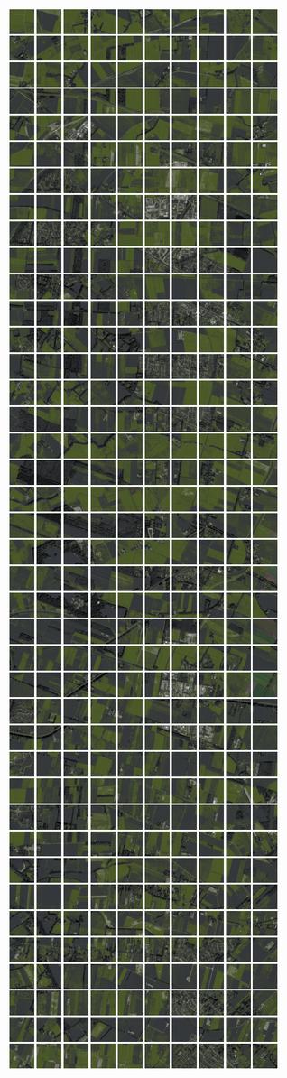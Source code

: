 <html>
<div>
<img src="https://github.com/HakkaTjakka/NL_TILE_MAP/blob/main/18/647/-1053/r.6470.-10530.png" height="44" width="44">
<img src="https://github.com/HakkaTjakka/NL_TILE_MAP/blob/main/18/647/-1053/r.6471.-10530.png" height="44" width="44">
<img src="https://github.com/HakkaTjakka/NL_TILE_MAP/blob/main/18/647/-1053/r.6472.-10530.png" height="44" width="44">
<img src="https://github.com/HakkaTjakka/NL_TILE_MAP/blob/main/18/647/-1053/r.6473.-10530.png" height="44" width="44">
<img src="https://github.com/HakkaTjakka/NL_TILE_MAP/blob/main/18/647/-1053/r.6474.-10530.png" height="44" width="44">
<img src="https://github.com/HakkaTjakka/NL_TILE_MAP/blob/main/18/647/-1053/r.6475.-10530.png" height="44" width="44">
<img src="https://github.com/HakkaTjakka/NL_TILE_MAP/blob/main/18/647/-1053/r.6476.-10530.png" height="44" width="44">
<img src="https://github.com/HakkaTjakka/NL_TILE_MAP/blob/main/18/647/-1053/r.6477.-10530.png" height="44" width="44">
<img src="https://github.com/HakkaTjakka/NL_TILE_MAP/blob/main/18/647/-1053/r.6478.-10530.png" height="44" width="44">
<img src="https://github.com/HakkaTjakka/NL_TILE_MAP/blob/main/18/647/-1053/r.6479.-10530.png" height="44" width="44">
<img src="https://github.com/HakkaTjakka/NL_TILE_MAP/blob/main/18/648/-1053/r.6480.-10530.png" height="44" width="44">
<img src="https://github.com/HakkaTjakka/NL_TILE_MAP/blob/main/18/648/-1053/r.6481.-10530.png" height="44" width="44">
<img src="https://github.com/HakkaTjakka/NL_TILE_MAP/blob/main/18/648/-1053/r.6482.-10530.png" height="44" width="44">
<img src="https://github.com/HakkaTjakka/NL_TILE_MAP/blob/main/18/648/-1053/r.6483.-10530.png" height="44" width="44">
<img src="https://github.com/HakkaTjakka/NL_TILE_MAP/blob/main/18/648/-1053/r.6484.-10530.png" height="44" width="44">
<img src="https://github.com/HakkaTjakka/NL_TILE_MAP/blob/main/18/648/-1053/r.6485.-10530.png" height="44" width="44">
<img src="https://github.com/HakkaTjakka/NL_TILE_MAP/blob/main/18/648/-1053/r.6486.-10530.png" height="44" width="44">
<img src="https://github.com/HakkaTjakka/NL_TILE_MAP/blob/main/18/648/-1053/r.6487.-10530.png" height="44" width="44">
<img src="https://github.com/HakkaTjakka/NL_TILE_MAP/blob/main/18/648/-1053/r.6488.-10530.png" height="44" width="44">
<img src="https://github.com/HakkaTjakka/NL_TILE_MAP/blob/main/18/648/-1053/r.6489.-10530.png" height="44" width="44">
<br>
<img src="https://github.com/HakkaTjakka/NL_TILE_MAP/blob/main/18/647/-1053/r.6470.-10529.png" height="44" width="44">
<img src="https://github.com/HakkaTjakka/NL_TILE_MAP/blob/main/18/647/-1053/r.6471.-10529.png" height="44" width="44">
<img src="https://github.com/HakkaTjakka/NL_TILE_MAP/blob/main/18/647/-1053/r.6472.-10529.png" height="44" width="44">
<img src="https://github.com/HakkaTjakka/NL_TILE_MAP/blob/main/18/647/-1053/r.6473.-10529.png" height="44" width="44">
<img src="https://github.com/HakkaTjakka/NL_TILE_MAP/blob/main/18/647/-1053/r.6474.-10529.png" height="44" width="44">
<img src="https://github.com/HakkaTjakka/NL_TILE_MAP/blob/main/18/647/-1053/r.6475.-10529.png" height="44" width="44">
<img src="https://github.com/HakkaTjakka/NL_TILE_MAP/blob/main/18/647/-1053/r.6476.-10529.png" height="44" width="44">
<img src="https://github.com/HakkaTjakka/NL_TILE_MAP/blob/main/18/647/-1053/r.6477.-10529.png" height="44" width="44">
<img src="https://github.com/HakkaTjakka/NL_TILE_MAP/blob/main/18/647/-1053/r.6478.-10529.png" height="44" width="44">
<img src="https://github.com/HakkaTjakka/NL_TILE_MAP/blob/main/18/647/-1053/r.6479.-10529.png" height="44" width="44">
<img src="https://github.com/HakkaTjakka/NL_TILE_MAP/blob/main/18/648/-1053/r.6480.-10529.png" height="44" width="44">
<img src="https://github.com/HakkaTjakka/NL_TILE_MAP/blob/main/18/648/-1053/r.6481.-10529.png" height="44" width="44">
<img src="https://github.com/HakkaTjakka/NL_TILE_MAP/blob/main/18/648/-1053/r.6482.-10529.png" height="44" width="44">
<img src="https://github.com/HakkaTjakka/NL_TILE_MAP/blob/main/18/648/-1053/r.6483.-10529.png" height="44" width="44">
<img src="https://github.com/HakkaTjakka/NL_TILE_MAP/blob/main/18/648/-1053/r.6484.-10529.png" height="44" width="44">
<img src="https://github.com/HakkaTjakka/NL_TILE_MAP/blob/main/18/648/-1053/r.6485.-10529.png" height="44" width="44">
<img src="https://github.com/HakkaTjakka/NL_TILE_MAP/blob/main/18/648/-1053/r.6486.-10529.png" height="44" width="44">
<img src="https://github.com/HakkaTjakka/NL_TILE_MAP/blob/main/18/648/-1053/r.6487.-10529.png" height="44" width="44">
<img src="https://github.com/HakkaTjakka/NL_TILE_MAP/blob/main/18/648/-1053/r.6488.-10529.png" height="44" width="44">
<img src="https://github.com/HakkaTjakka/NL_TILE_MAP/blob/main/18/648/-1053/r.6489.-10529.png" height="44" width="44">
<br>
<img src="https://github.com/HakkaTjakka/NL_TILE_MAP/blob/main/18/647/-1053/r.6470.-10528.png" height="44" width="44">
<img src="https://github.com/HakkaTjakka/NL_TILE_MAP/blob/main/18/647/-1053/r.6471.-10528.png" height="44" width="44">
<img src="https://github.com/HakkaTjakka/NL_TILE_MAP/blob/main/18/647/-1053/r.6472.-10528.png" height="44" width="44">
<img src="https://github.com/HakkaTjakka/NL_TILE_MAP/blob/main/18/647/-1053/r.6473.-10528.png" height="44" width="44">
<img src="https://github.com/HakkaTjakka/NL_TILE_MAP/blob/main/18/647/-1053/r.6474.-10528.png" height="44" width="44">
<img src="https://github.com/HakkaTjakka/NL_TILE_MAP/blob/main/18/647/-1053/r.6475.-10528.png" height="44" width="44">
<img src="https://github.com/HakkaTjakka/NL_TILE_MAP/blob/main/18/647/-1053/r.6476.-10528.png" height="44" width="44">
<img src="https://github.com/HakkaTjakka/NL_TILE_MAP/blob/main/18/647/-1053/r.6477.-10528.png" height="44" width="44">
<img src="https://github.com/HakkaTjakka/NL_TILE_MAP/blob/main/18/647/-1053/r.6478.-10528.png" height="44" width="44">
<img src="https://github.com/HakkaTjakka/NL_TILE_MAP/blob/main/18/647/-1053/r.6479.-10528.png" height="44" width="44">
<img src="https://github.com/HakkaTjakka/NL_TILE_MAP/blob/main/18/648/-1053/r.6480.-10528.png" height="44" width="44">
<img src="https://github.com/HakkaTjakka/NL_TILE_MAP/blob/main/18/648/-1053/r.6481.-10528.png" height="44" width="44">
<img src="https://github.com/HakkaTjakka/NL_TILE_MAP/blob/main/18/648/-1053/r.6482.-10528.png" height="44" width="44">
<img src="https://github.com/HakkaTjakka/NL_TILE_MAP/blob/main/18/648/-1053/r.6483.-10528.png" height="44" width="44">
<img src="https://github.com/HakkaTjakka/NL_TILE_MAP/blob/main/18/648/-1053/r.6484.-10528.png" height="44" width="44">
<img src="https://github.com/HakkaTjakka/NL_TILE_MAP/blob/main/18/648/-1053/r.6485.-10528.png" height="44" width="44">
<img src="https://github.com/HakkaTjakka/NL_TILE_MAP/blob/main/18/648/-1053/r.6486.-10528.png" height="44" width="44">
<img src="https://github.com/HakkaTjakka/NL_TILE_MAP/blob/main/18/648/-1053/r.6487.-10528.png" height="44" width="44">
<img src="https://github.com/HakkaTjakka/NL_TILE_MAP/blob/main/18/648/-1053/r.6488.-10528.png" height="44" width="44">
<img src="https://github.com/HakkaTjakka/NL_TILE_MAP/blob/main/18/648/-1053/r.6489.-10528.png" height="44" width="44">
<br>
<img src="https://github.com/HakkaTjakka/NL_TILE_MAP/blob/main/18/647/-1053/r.6470.-10527.png" height="44" width="44">
<img src="https://github.com/HakkaTjakka/NL_TILE_MAP/blob/main/18/647/-1053/r.6471.-10527.png" height="44" width="44">
<img src="https://github.com/HakkaTjakka/NL_TILE_MAP/blob/main/18/647/-1053/r.6472.-10527.png" height="44" width="44">
<img src="https://github.com/HakkaTjakka/NL_TILE_MAP/blob/main/18/647/-1053/r.6473.-10527.png" height="44" width="44">
<img src="https://github.com/HakkaTjakka/NL_TILE_MAP/blob/main/18/647/-1053/r.6474.-10527.png" height="44" width="44">
<img src="https://github.com/HakkaTjakka/NL_TILE_MAP/blob/main/18/647/-1053/r.6475.-10527.png" height="44" width="44">
<img src="https://github.com/HakkaTjakka/NL_TILE_MAP/blob/main/18/647/-1053/r.6476.-10527.png" height="44" width="44">
<img src="https://github.com/HakkaTjakka/NL_TILE_MAP/blob/main/18/647/-1053/r.6477.-10527.png" height="44" width="44">
<img src="https://github.com/HakkaTjakka/NL_TILE_MAP/blob/main/18/647/-1053/r.6478.-10527.png" height="44" width="44">
<img src="https://github.com/HakkaTjakka/NL_TILE_MAP/blob/main/18/647/-1053/r.6479.-10527.png" height="44" width="44">
<img src="https://github.com/HakkaTjakka/NL_TILE_MAP/blob/main/18/648/-1053/r.6480.-10527.png" height="44" width="44">
<img src="https://github.com/HakkaTjakka/NL_TILE_MAP/blob/main/18/648/-1053/r.6481.-10527.png" height="44" width="44">
<img src="https://github.com/HakkaTjakka/NL_TILE_MAP/blob/main/18/648/-1053/r.6482.-10527.png" height="44" width="44">
<img src="https://github.com/HakkaTjakka/NL_TILE_MAP/blob/main/18/648/-1053/r.6483.-10527.png" height="44" width="44">
<img src="https://github.com/HakkaTjakka/NL_TILE_MAP/blob/main/18/648/-1053/r.6484.-10527.png" height="44" width="44">
<img src="https://github.com/HakkaTjakka/NL_TILE_MAP/blob/main/18/648/-1053/r.6485.-10527.png" height="44" width="44">
<img src="https://github.com/HakkaTjakka/NL_TILE_MAP/blob/main/18/648/-1053/r.6486.-10527.png" height="44" width="44">
<img src="https://github.com/HakkaTjakka/NL_TILE_MAP/blob/main/18/648/-1053/r.6487.-10527.png" height="44" width="44">
<img src="https://github.com/HakkaTjakka/NL_TILE_MAP/blob/main/18/648/-1053/r.6488.-10527.png" height="44" width="44">
<img src="https://github.com/HakkaTjakka/NL_TILE_MAP/blob/main/18/648/-1053/r.6489.-10527.png" height="44" width="44">
<br>
<img src="https://github.com/HakkaTjakka/NL_TILE_MAP/blob/main/18/647/-1053/r.6470.-10526.png" height="44" width="44">
<img src="https://github.com/HakkaTjakka/NL_TILE_MAP/blob/main/18/647/-1053/r.6471.-10526.png" height="44" width="44">
<img src="https://github.com/HakkaTjakka/NL_TILE_MAP/blob/main/18/647/-1053/r.6472.-10526.png" height="44" width="44">
<img src="https://github.com/HakkaTjakka/NL_TILE_MAP/blob/main/18/647/-1053/r.6473.-10526.png" height="44" width="44">
<img src="https://github.com/HakkaTjakka/NL_TILE_MAP/blob/main/18/647/-1053/r.6474.-10526.png" height="44" width="44">
<img src="https://github.com/HakkaTjakka/NL_TILE_MAP/blob/main/18/647/-1053/r.6475.-10526.png" height="44" width="44">
<img src="https://github.com/HakkaTjakka/NL_TILE_MAP/blob/main/18/647/-1053/r.6476.-10526.png" height="44" width="44">
<img src="https://github.com/HakkaTjakka/NL_TILE_MAP/blob/main/18/647/-1053/r.6477.-10526.png" height="44" width="44">
<img src="https://github.com/HakkaTjakka/NL_TILE_MAP/blob/main/18/647/-1053/r.6478.-10526.png" height="44" width="44">
<img src="https://github.com/HakkaTjakka/NL_TILE_MAP/blob/main/18/647/-1053/r.6479.-10526.png" height="44" width="44">
<img src="https://github.com/HakkaTjakka/NL_TILE_MAP/blob/main/18/648/-1053/r.6480.-10526.png" height="44" width="44">
<img src="https://github.com/HakkaTjakka/NL_TILE_MAP/blob/main/18/648/-1053/r.6481.-10526.png" height="44" width="44">
<img src="https://github.com/HakkaTjakka/NL_TILE_MAP/blob/main/18/648/-1053/r.6482.-10526.png" height="44" width="44">
<img src="https://github.com/HakkaTjakka/NL_TILE_MAP/blob/main/18/648/-1053/r.6483.-10526.png" height="44" width="44">
<img src="https://github.com/HakkaTjakka/NL_TILE_MAP/blob/main/18/648/-1053/r.6484.-10526.png" height="44" width="44">
<img src="https://github.com/HakkaTjakka/NL_TILE_MAP/blob/main/18/648/-1053/r.6485.-10526.png" height="44" width="44">
<img src="https://github.com/HakkaTjakka/NL_TILE_MAP/blob/main/18/648/-1053/r.6486.-10526.png" height="44" width="44">
<img src="https://github.com/HakkaTjakka/NL_TILE_MAP/blob/main/18/648/-1053/r.6487.-10526.png" height="44" width="44">
<img src="https://github.com/HakkaTjakka/NL_TILE_MAP/blob/main/18/648/-1053/r.6488.-10526.png" height="44" width="44">
<img src="https://github.com/HakkaTjakka/NL_TILE_MAP/blob/main/18/648/-1053/r.6489.-10526.png" height="44" width="44">
<br>
<img src="https://github.com/HakkaTjakka/NL_TILE_MAP/blob/main/18/647/-1053/r.6470.-10525.png" height="44" width="44">
<img src="https://github.com/HakkaTjakka/NL_TILE_MAP/blob/main/18/647/-1053/r.6471.-10525.png" height="44" width="44">
<img src="https://github.com/HakkaTjakka/NL_TILE_MAP/blob/main/18/647/-1053/r.6472.-10525.png" height="44" width="44">
<img src="https://github.com/HakkaTjakka/NL_TILE_MAP/blob/main/18/647/-1053/r.6473.-10525.png" height="44" width="44">
<img src="https://github.com/HakkaTjakka/NL_TILE_MAP/blob/main/18/647/-1053/r.6474.-10525.png" height="44" width="44">
<img src="https://github.com/HakkaTjakka/NL_TILE_MAP/blob/main/18/647/-1053/r.6475.-10525.png" height="44" width="44">
<img src="https://github.com/HakkaTjakka/NL_TILE_MAP/blob/main/18/647/-1053/r.6476.-10525.png" height="44" width="44">
<img src="https://github.com/HakkaTjakka/NL_TILE_MAP/blob/main/18/647/-1053/r.6477.-10525.png" height="44" width="44">
<img src="https://github.com/HakkaTjakka/NL_TILE_MAP/blob/main/18/647/-1053/r.6478.-10525.png" height="44" width="44">
<img src="https://github.com/HakkaTjakka/NL_TILE_MAP/blob/main/18/647/-1053/r.6479.-10525.png" height="44" width="44">
<img src="https://github.com/HakkaTjakka/NL_TILE_MAP/blob/main/18/648/-1053/r.6480.-10525.png" height="44" width="44">
<img src="https://github.com/HakkaTjakka/NL_TILE_MAP/blob/main/18/648/-1053/r.6481.-10525.png" height="44" width="44">
<img src="https://github.com/HakkaTjakka/NL_TILE_MAP/blob/main/18/648/-1053/r.6482.-10525.png" height="44" width="44">
<img src="https://github.com/HakkaTjakka/NL_TILE_MAP/blob/main/18/648/-1053/r.6483.-10525.png" height="44" width="44">
<img src="https://github.com/HakkaTjakka/NL_TILE_MAP/blob/main/18/648/-1053/r.6484.-10525.png" height="44" width="44">
<img src="https://github.com/HakkaTjakka/NL_TILE_MAP/blob/main/18/648/-1053/r.6485.-10525.png" height="44" width="44">
<img src="https://github.com/HakkaTjakka/NL_TILE_MAP/blob/main/18/648/-1053/r.6486.-10525.png" height="44" width="44">
<img src="https://github.com/HakkaTjakka/NL_TILE_MAP/blob/main/18/648/-1053/r.6487.-10525.png" height="44" width="44">
<img src="https://github.com/HakkaTjakka/NL_TILE_MAP/blob/main/18/648/-1053/r.6488.-10525.png" height="44" width="44">
<img src="https://github.com/HakkaTjakka/NL_TILE_MAP/blob/main/18/648/-1053/r.6489.-10525.png" height="44" width="44">
<br>
<img src="https://github.com/HakkaTjakka/NL_TILE_MAP/blob/main/18/647/-1053/r.6470.-10524.png" height="44" width="44">
<img src="https://github.com/HakkaTjakka/NL_TILE_MAP/blob/main/18/647/-1053/r.6471.-10524.png" height="44" width="44">
<img src="https://github.com/HakkaTjakka/NL_TILE_MAP/blob/main/18/647/-1053/r.6472.-10524.png" height="44" width="44">
<img src="https://github.com/HakkaTjakka/NL_TILE_MAP/blob/main/18/647/-1053/r.6473.-10524.png" height="44" width="44">
<img src="https://github.com/HakkaTjakka/NL_TILE_MAP/blob/main/18/647/-1053/r.6474.-10524.png" height="44" width="44">
<img src="https://github.com/HakkaTjakka/NL_TILE_MAP/blob/main/18/647/-1053/r.6475.-10524.png" height="44" width="44">
<img src="https://github.com/HakkaTjakka/NL_TILE_MAP/blob/main/18/647/-1053/r.6476.-10524.png" height="44" width="44">
<img src="https://github.com/HakkaTjakka/NL_TILE_MAP/blob/main/18/647/-1053/r.6477.-10524.png" height="44" width="44">
<img src="https://github.com/HakkaTjakka/NL_TILE_MAP/blob/main/18/647/-1053/r.6478.-10524.png" height="44" width="44">
<img src="https://github.com/HakkaTjakka/NL_TILE_MAP/blob/main/18/647/-1053/r.6479.-10524.png" height="44" width="44">
<img src="https://github.com/HakkaTjakka/NL_TILE_MAP/blob/main/18/648/-1053/r.6480.-10524.png" height="44" width="44">
<img src="https://github.com/HakkaTjakka/NL_TILE_MAP/blob/main/18/648/-1053/r.6481.-10524.png" height="44" width="44">
<img src="https://github.com/HakkaTjakka/NL_TILE_MAP/blob/main/18/648/-1053/r.6482.-10524.png" height="44" width="44">
<img src="https://github.com/HakkaTjakka/NL_TILE_MAP/blob/main/18/648/-1053/r.6483.-10524.png" height="44" width="44">
<img src="https://github.com/HakkaTjakka/NL_TILE_MAP/blob/main/18/648/-1053/r.6484.-10524.png" height="44" width="44">
<img src="https://github.com/HakkaTjakka/NL_TILE_MAP/blob/main/18/648/-1053/r.6485.-10524.png" height="44" width="44">
<img src="https://github.com/HakkaTjakka/NL_TILE_MAP/blob/main/18/648/-1053/r.6486.-10524.png" height="44" width="44">
<img src="https://github.com/HakkaTjakka/NL_TILE_MAP/blob/main/18/648/-1053/r.6487.-10524.png" height="44" width="44">
<img src="https://github.com/HakkaTjakka/NL_TILE_MAP/blob/main/18/648/-1053/r.6488.-10524.png" height="44" width="44">
<img src="https://github.com/HakkaTjakka/NL_TILE_MAP/blob/main/18/648/-1053/r.6489.-10524.png" height="44" width="44">
<br>
<img src="https://github.com/HakkaTjakka/NL_TILE_MAP/blob/main/18/647/-1053/r.6470.-10523.png" height="44" width="44">
<img src="https://github.com/HakkaTjakka/NL_TILE_MAP/blob/main/18/647/-1053/r.6471.-10523.png" height="44" width="44">
<img src="https://github.com/HakkaTjakka/NL_TILE_MAP/blob/main/18/647/-1053/r.6472.-10523.png" height="44" width="44">
<img src="https://github.com/HakkaTjakka/NL_TILE_MAP/blob/main/18/647/-1053/r.6473.-10523.png" height="44" width="44">
<img src="https://github.com/HakkaTjakka/NL_TILE_MAP/blob/main/18/647/-1053/r.6474.-10523.png" height="44" width="44">
<img src="https://github.com/HakkaTjakka/NL_TILE_MAP/blob/main/18/647/-1053/r.6475.-10523.png" height="44" width="44">
<img src="https://github.com/HakkaTjakka/NL_TILE_MAP/blob/main/18/647/-1053/r.6476.-10523.png" height="44" width="44">
<img src="https://github.com/HakkaTjakka/NL_TILE_MAP/blob/main/18/647/-1053/r.6477.-10523.png" height="44" width="44">
<img src="https://github.com/HakkaTjakka/NL_TILE_MAP/blob/main/18/647/-1053/r.6478.-10523.png" height="44" width="44">
<img src="https://github.com/HakkaTjakka/NL_TILE_MAP/blob/main/18/647/-1053/r.6479.-10523.png" height="44" width="44">
<img src="https://github.com/HakkaTjakka/NL_TILE_MAP/blob/main/18/648/-1053/r.6480.-10523.png" height="44" width="44">
<img src="https://github.com/HakkaTjakka/NL_TILE_MAP/blob/main/18/648/-1053/r.6481.-10523.png" height="44" width="44">
<img src="https://github.com/HakkaTjakka/NL_TILE_MAP/blob/main/18/648/-1053/r.6482.-10523.png" height="44" width="44">
<img src="https://github.com/HakkaTjakka/NL_TILE_MAP/blob/main/18/648/-1053/r.6483.-10523.png" height="44" width="44">
<img src="https://github.com/HakkaTjakka/NL_TILE_MAP/blob/main/18/648/-1053/r.6484.-10523.png" height="44" width="44">
<img src="https://github.com/HakkaTjakka/NL_TILE_MAP/blob/main/18/648/-1053/r.6485.-10523.png" height="44" width="44">
<img src="https://github.com/HakkaTjakka/NL_TILE_MAP/blob/main/18/648/-1053/r.6486.-10523.png" height="44" width="44">
<img src="https://github.com/HakkaTjakka/NL_TILE_MAP/blob/main/18/648/-1053/r.6487.-10523.png" height="44" width="44">
<img src="https://github.com/HakkaTjakka/NL_TILE_MAP/blob/main/18/648/-1053/r.6488.-10523.png" height="44" width="44">
<img src="https://github.com/HakkaTjakka/NL_TILE_MAP/blob/main/18/648/-1053/r.6489.-10523.png" height="44" width="44">
<br>
<img src="https://github.com/HakkaTjakka/NL_TILE_MAP/blob/main/18/647/-1053/r.6470.-10522.png" height="44" width="44">
<img src="https://github.com/HakkaTjakka/NL_TILE_MAP/blob/main/18/647/-1053/r.6471.-10522.png" height="44" width="44">
<img src="https://github.com/HakkaTjakka/NL_TILE_MAP/blob/main/18/647/-1053/r.6472.-10522.png" height="44" width="44">
<img src="https://github.com/HakkaTjakka/NL_TILE_MAP/blob/main/18/647/-1053/r.6473.-10522.png" height="44" width="44">
<img src="https://github.com/HakkaTjakka/NL_TILE_MAP/blob/main/18/647/-1053/r.6474.-10522.png" height="44" width="44">
<img src="https://github.com/HakkaTjakka/NL_TILE_MAP/blob/main/18/647/-1053/r.6475.-10522.png" height="44" width="44">
<img src="https://github.com/HakkaTjakka/NL_TILE_MAP/blob/main/18/647/-1053/r.6476.-10522.png" height="44" width="44">
<img src="https://github.com/HakkaTjakka/NL_TILE_MAP/blob/main/18/647/-1053/r.6477.-10522.png" height="44" width="44">
<img src="https://github.com/HakkaTjakka/NL_TILE_MAP/blob/main/18/647/-1053/r.6478.-10522.png" height="44" width="44">
<img src="https://github.com/HakkaTjakka/NL_TILE_MAP/blob/main/18/647/-1053/r.6479.-10522.png" height="44" width="44">
<img src="https://github.com/HakkaTjakka/NL_TILE_MAP/blob/main/18/648/-1053/r.6480.-10522.png" height="44" width="44">
<img src="https://github.com/HakkaTjakka/NL_TILE_MAP/blob/main/18/648/-1053/r.6481.-10522.png" height="44" width="44">
<img src="https://github.com/HakkaTjakka/NL_TILE_MAP/blob/main/18/648/-1053/r.6482.-10522.png" height="44" width="44">
<img src="https://github.com/HakkaTjakka/NL_TILE_MAP/blob/main/18/648/-1053/r.6483.-10522.png" height="44" width="44">
<img src="https://github.com/HakkaTjakka/NL_TILE_MAP/blob/main/18/648/-1053/r.6484.-10522.png" height="44" width="44">
<img src="https://github.com/HakkaTjakka/NL_TILE_MAP/blob/main/18/648/-1053/r.6485.-10522.png" height="44" width="44">
<img src="https://github.com/HakkaTjakka/NL_TILE_MAP/blob/main/18/648/-1053/r.6486.-10522.png" height="44" width="44">
<img src="https://github.com/HakkaTjakka/NL_TILE_MAP/blob/main/18/648/-1053/r.6487.-10522.png" height="44" width="44">
<img src="https://github.com/HakkaTjakka/NL_TILE_MAP/blob/main/18/648/-1053/r.6488.-10522.png" height="44" width="44">
<img src="https://github.com/HakkaTjakka/NL_TILE_MAP/blob/main/18/648/-1053/r.6489.-10522.png" height="44" width="44">
<br>
<img src="https://github.com/HakkaTjakka/NL_TILE_MAP/blob/main/18/647/-1053/r.6470.-10521.png" height="44" width="44">
<img src="https://github.com/HakkaTjakka/NL_TILE_MAP/blob/main/18/647/-1053/r.6471.-10521.png" height="44" width="44">
<img src="https://github.com/HakkaTjakka/NL_TILE_MAP/blob/main/18/647/-1053/r.6472.-10521.png" height="44" width="44">
<img src="https://github.com/HakkaTjakka/NL_TILE_MAP/blob/main/18/647/-1053/r.6473.-10521.png" height="44" width="44">
<img src="https://github.com/HakkaTjakka/NL_TILE_MAP/blob/main/18/647/-1053/r.6474.-10521.png" height="44" width="44">
<img src="https://github.com/HakkaTjakka/NL_TILE_MAP/blob/main/18/647/-1053/r.6475.-10521.png" height="44" width="44">
<img src="https://github.com/HakkaTjakka/NL_TILE_MAP/blob/main/18/647/-1053/r.6476.-10521.png" height="44" width="44">
<img src="https://github.com/HakkaTjakka/NL_TILE_MAP/blob/main/18/647/-1053/r.6477.-10521.png" height="44" width="44">
<img src="https://github.com/HakkaTjakka/NL_TILE_MAP/blob/main/18/647/-1053/r.6478.-10521.png" height="44" width="44">
<img src="https://github.com/HakkaTjakka/NL_TILE_MAP/blob/main/18/647/-1053/r.6479.-10521.png" height="44" width="44">
<img src="https://github.com/HakkaTjakka/NL_TILE_MAP/blob/main/18/648/-1053/r.6480.-10521.png" height="44" width="44">
<img src="https://github.com/HakkaTjakka/NL_TILE_MAP/blob/main/18/648/-1053/r.6481.-10521.png" height="44" width="44">
<img src="https://github.com/HakkaTjakka/NL_TILE_MAP/blob/main/18/648/-1053/r.6482.-10521.png" height="44" width="44">
<img src="https://github.com/HakkaTjakka/NL_TILE_MAP/blob/main/18/648/-1053/r.6483.-10521.png" height="44" width="44">
<img src="https://github.com/HakkaTjakka/NL_TILE_MAP/blob/main/18/648/-1053/r.6484.-10521.png" height="44" width="44">
<img src="https://github.com/HakkaTjakka/NL_TILE_MAP/blob/main/18/648/-1053/r.6485.-10521.png" height="44" width="44">
<img src="https://github.com/HakkaTjakka/NL_TILE_MAP/blob/main/18/648/-1053/r.6486.-10521.png" height="44" width="44">
<img src="https://github.com/HakkaTjakka/NL_TILE_MAP/blob/main/18/648/-1053/r.6487.-10521.png" height="44" width="44">
<img src="https://github.com/HakkaTjakka/NL_TILE_MAP/blob/main/18/648/-1053/r.6488.-10521.png" height="44" width="44">
<img src="https://github.com/HakkaTjakka/NL_TILE_MAP/blob/main/18/648/-1053/r.6489.-10521.png" height="44" width="44">
<br>
<img src="https://github.com/HakkaTjakka/NL_TILE_MAP/blob/main/18/647/-1052/r.6470.-10520.png" height="44" width="44">
<img src="https://github.com/HakkaTjakka/NL_TILE_MAP/blob/main/18/647/-1052/r.6471.-10520.png" height="44" width="44">
<img src="https://github.com/HakkaTjakka/NL_TILE_MAP/blob/main/18/647/-1052/r.6472.-10520.png" height="44" width="44">
<img src="https://github.com/HakkaTjakka/NL_TILE_MAP/blob/main/18/647/-1052/r.6473.-10520.png" height="44" width="44">
<img src="https://github.com/HakkaTjakka/NL_TILE_MAP/blob/main/18/647/-1052/r.6474.-10520.png" height="44" width="44">
<img src="https://github.com/HakkaTjakka/NL_TILE_MAP/blob/main/18/647/-1052/r.6475.-10520.png" height="44" width="44">
<img src="https://github.com/HakkaTjakka/NL_TILE_MAP/blob/main/18/647/-1052/r.6476.-10520.png" height="44" width="44">
<img src="https://github.com/HakkaTjakka/NL_TILE_MAP/blob/main/18/647/-1052/r.6477.-10520.png" height="44" width="44">
<img src="https://github.com/HakkaTjakka/NL_TILE_MAP/blob/main/18/647/-1052/r.6478.-10520.png" height="44" width="44">
<img src="https://github.com/HakkaTjakka/NL_TILE_MAP/blob/main/18/647/-1052/r.6479.-10520.png" height="44" width="44">
<img src="https://github.com/HakkaTjakka/NL_TILE_MAP/blob/main/18/648/-1052/r.6480.-10520.png" height="44" width="44">
<img src="https://github.com/HakkaTjakka/NL_TILE_MAP/blob/main/18/648/-1052/r.6481.-10520.png" height="44" width="44">
<img src="https://github.com/HakkaTjakka/NL_TILE_MAP/blob/main/18/648/-1052/r.6482.-10520.png" height="44" width="44">
<img src="https://github.com/HakkaTjakka/NL_TILE_MAP/blob/main/18/648/-1052/r.6483.-10520.png" height="44" width="44">
<img src="https://github.com/HakkaTjakka/NL_TILE_MAP/blob/main/18/648/-1052/r.6484.-10520.png" height="44" width="44">
<img src="https://github.com/HakkaTjakka/NL_TILE_MAP/blob/main/18/648/-1052/r.6485.-10520.png" height="44" width="44">
<img src="https://github.com/HakkaTjakka/NL_TILE_MAP/blob/main/18/648/-1052/r.6486.-10520.png" height="44" width="44">
<img src="https://github.com/HakkaTjakka/NL_TILE_MAP/blob/main/18/648/-1052/r.6487.-10520.png" height="44" width="44">
<img src="https://github.com/HakkaTjakka/NL_TILE_MAP/blob/main/18/648/-1052/r.6488.-10520.png" height="44" width="44">
<img src="https://github.com/HakkaTjakka/NL_TILE_MAP/blob/main/18/648/-1052/r.6489.-10520.png" height="44" width="44">
<br>
<img src="https://github.com/HakkaTjakka/NL_TILE_MAP/blob/main/18/647/-1052/r.6470.-10519.png" height="44" width="44">
<img src="https://github.com/HakkaTjakka/NL_TILE_MAP/blob/main/18/647/-1052/r.6471.-10519.png" height="44" width="44">
<img src="https://github.com/HakkaTjakka/NL_TILE_MAP/blob/main/18/647/-1052/r.6472.-10519.png" height="44" width="44">
<img src="https://github.com/HakkaTjakka/NL_TILE_MAP/blob/main/18/647/-1052/r.6473.-10519.png" height="44" width="44">
<img src="https://github.com/HakkaTjakka/NL_TILE_MAP/blob/main/18/647/-1052/r.6474.-10519.png" height="44" width="44">
<img src="https://github.com/HakkaTjakka/NL_TILE_MAP/blob/main/18/647/-1052/r.6475.-10519.png" height="44" width="44">
<img src="https://github.com/HakkaTjakka/NL_TILE_MAP/blob/main/18/647/-1052/r.6476.-10519.png" height="44" width="44">
<img src="https://github.com/HakkaTjakka/NL_TILE_MAP/blob/main/18/647/-1052/r.6477.-10519.png" height="44" width="44">
<img src="https://github.com/HakkaTjakka/NL_TILE_MAP/blob/main/18/647/-1052/r.6478.-10519.png" height="44" width="44">
<img src="https://github.com/HakkaTjakka/NL_TILE_MAP/blob/main/18/647/-1052/r.6479.-10519.png" height="44" width="44">
<img src="https://github.com/HakkaTjakka/NL_TILE_MAP/blob/main/18/648/-1052/r.6480.-10519.png" height="44" width="44">
<img src="https://github.com/HakkaTjakka/NL_TILE_MAP/blob/main/18/648/-1052/r.6481.-10519.png" height="44" width="44">
<img src="https://github.com/HakkaTjakka/NL_TILE_MAP/blob/main/18/648/-1052/r.6482.-10519.png" height="44" width="44">
<img src="https://github.com/HakkaTjakka/NL_TILE_MAP/blob/main/18/648/-1052/r.6483.-10519.png" height="44" width="44">
<img src="https://github.com/HakkaTjakka/NL_TILE_MAP/blob/main/18/648/-1052/r.6484.-10519.png" height="44" width="44">
<img src="https://github.com/HakkaTjakka/NL_TILE_MAP/blob/main/18/648/-1052/r.6485.-10519.png" height="44" width="44">
<img src="https://github.com/HakkaTjakka/NL_TILE_MAP/blob/main/18/648/-1052/r.6486.-10519.png" height="44" width="44">
<img src="https://github.com/HakkaTjakka/NL_TILE_MAP/blob/main/18/648/-1052/r.6487.-10519.png" height="44" width="44">
<img src="https://github.com/HakkaTjakka/NL_TILE_MAP/blob/main/18/648/-1052/r.6488.-10519.png" height="44" width="44">
<img src="https://github.com/HakkaTjakka/NL_TILE_MAP/blob/main/18/648/-1052/r.6489.-10519.png" height="44" width="44">
<br>
<img src="https://github.com/HakkaTjakka/NL_TILE_MAP/blob/main/18/647/-1052/r.6470.-10518.png" height="44" width="44">
<img src="https://github.com/HakkaTjakka/NL_TILE_MAP/blob/main/18/647/-1052/r.6471.-10518.png" height="44" width="44">
<img src="https://github.com/HakkaTjakka/NL_TILE_MAP/blob/main/18/647/-1052/r.6472.-10518.png" height="44" width="44">
<img src="https://github.com/HakkaTjakka/NL_TILE_MAP/blob/main/18/647/-1052/r.6473.-10518.png" height="44" width="44">
<img src="https://github.com/HakkaTjakka/NL_TILE_MAP/blob/main/18/647/-1052/r.6474.-10518.png" height="44" width="44">
<img src="https://github.com/HakkaTjakka/NL_TILE_MAP/blob/main/18/647/-1052/r.6475.-10518.png" height="44" width="44">
<img src="https://github.com/HakkaTjakka/NL_TILE_MAP/blob/main/18/647/-1052/r.6476.-10518.png" height="44" width="44">
<img src="https://github.com/HakkaTjakka/NL_TILE_MAP/blob/main/18/647/-1052/r.6477.-10518.png" height="44" width="44">
<img src="https://github.com/HakkaTjakka/NL_TILE_MAP/blob/main/18/647/-1052/r.6478.-10518.png" height="44" width="44">
<img src="https://github.com/HakkaTjakka/NL_TILE_MAP/blob/main/18/647/-1052/r.6479.-10518.png" height="44" width="44">
<img src="https://github.com/HakkaTjakka/NL_TILE_MAP/blob/main/18/648/-1052/r.6480.-10518.png" height="44" width="44">
<img src="https://github.com/HakkaTjakka/NL_TILE_MAP/blob/main/18/648/-1052/r.6481.-10518.png" height="44" width="44">
<img src="https://github.com/HakkaTjakka/NL_TILE_MAP/blob/main/18/648/-1052/r.6482.-10518.png" height="44" width="44">
<img src="https://github.com/HakkaTjakka/NL_TILE_MAP/blob/main/18/648/-1052/r.6483.-10518.png" height="44" width="44">
<img src="https://github.com/HakkaTjakka/NL_TILE_MAP/blob/main/18/648/-1052/r.6484.-10518.png" height="44" width="44">
<img src="https://github.com/HakkaTjakka/NL_TILE_MAP/blob/main/18/648/-1052/r.6485.-10518.png" height="44" width="44">
<img src="https://github.com/HakkaTjakka/NL_TILE_MAP/blob/main/18/648/-1052/r.6486.-10518.png" height="44" width="44">
<img src="https://github.com/HakkaTjakka/NL_TILE_MAP/blob/main/18/648/-1052/r.6487.-10518.png" height="44" width="44">
<img src="https://github.com/HakkaTjakka/NL_TILE_MAP/blob/main/18/648/-1052/r.6488.-10518.png" height="44" width="44">
<img src="https://github.com/HakkaTjakka/NL_TILE_MAP/blob/main/18/648/-1052/r.6489.-10518.png" height="44" width="44">
<br>
<img src="https://github.com/HakkaTjakka/NL_TILE_MAP/blob/main/18/647/-1052/r.6470.-10517.png" height="44" width="44">
<img src="https://github.com/HakkaTjakka/NL_TILE_MAP/blob/main/18/647/-1052/r.6471.-10517.png" height="44" width="44">
<img src="https://github.com/HakkaTjakka/NL_TILE_MAP/blob/main/18/647/-1052/r.6472.-10517.png" height="44" width="44">
<img src="https://github.com/HakkaTjakka/NL_TILE_MAP/blob/main/18/647/-1052/r.6473.-10517.png" height="44" width="44">
<img src="https://github.com/HakkaTjakka/NL_TILE_MAP/blob/main/18/647/-1052/r.6474.-10517.png" height="44" width="44">
<img src="https://github.com/HakkaTjakka/NL_TILE_MAP/blob/main/18/647/-1052/r.6475.-10517.png" height="44" width="44">
<img src="https://github.com/HakkaTjakka/NL_TILE_MAP/blob/main/18/647/-1052/r.6476.-10517.png" height="44" width="44">
<img src="https://github.com/HakkaTjakka/NL_TILE_MAP/blob/main/18/647/-1052/r.6477.-10517.png" height="44" width="44">
<img src="https://github.com/HakkaTjakka/NL_TILE_MAP/blob/main/18/647/-1052/r.6478.-10517.png" height="44" width="44">
<img src="https://github.com/HakkaTjakka/NL_TILE_MAP/blob/main/18/647/-1052/r.6479.-10517.png" height="44" width="44">
<img src="https://github.com/HakkaTjakka/NL_TILE_MAP/blob/main/18/648/-1052/r.6480.-10517.png" height="44" width="44">
<img src="https://github.com/HakkaTjakka/NL_TILE_MAP/blob/main/18/648/-1052/r.6481.-10517.png" height="44" width="44">
<img src="https://github.com/HakkaTjakka/NL_TILE_MAP/blob/main/18/648/-1052/r.6482.-10517.png" height="44" width="44">
<img src="https://github.com/HakkaTjakka/NL_TILE_MAP/blob/main/18/648/-1052/r.6483.-10517.png" height="44" width="44">
<img src="https://github.com/HakkaTjakka/NL_TILE_MAP/blob/main/18/648/-1052/r.6484.-10517.png" height="44" width="44">
<img src="https://github.com/HakkaTjakka/NL_TILE_MAP/blob/main/18/648/-1052/r.6485.-10517.png" height="44" width="44">
<img src="https://github.com/HakkaTjakka/NL_TILE_MAP/blob/main/18/648/-1052/r.6486.-10517.png" height="44" width="44">
<img src="https://github.com/HakkaTjakka/NL_TILE_MAP/blob/main/18/648/-1052/r.6487.-10517.png" height="44" width="44">
<img src="https://github.com/HakkaTjakka/NL_TILE_MAP/blob/main/18/648/-1052/r.6488.-10517.png" height="44" width="44">
<img src="https://github.com/HakkaTjakka/NL_TILE_MAP/blob/main/18/648/-1052/r.6489.-10517.png" height="44" width="44">
<br>
<img src="https://github.com/HakkaTjakka/NL_TILE_MAP/blob/main/18/647/-1052/r.6470.-10516.png" height="44" width="44">
<img src="https://github.com/HakkaTjakka/NL_TILE_MAP/blob/main/18/647/-1052/r.6471.-10516.png" height="44" width="44">
<img src="https://github.com/HakkaTjakka/NL_TILE_MAP/blob/main/18/647/-1052/r.6472.-10516.png" height="44" width="44">
<img src="https://github.com/HakkaTjakka/NL_TILE_MAP/blob/main/18/647/-1052/r.6473.-10516.png" height="44" width="44">
<img src="https://github.com/HakkaTjakka/NL_TILE_MAP/blob/main/18/647/-1052/r.6474.-10516.png" height="44" width="44">
<img src="https://github.com/HakkaTjakka/NL_TILE_MAP/blob/main/18/647/-1052/r.6475.-10516.png" height="44" width="44">
<img src="https://github.com/HakkaTjakka/NL_TILE_MAP/blob/main/18/647/-1052/r.6476.-10516.png" height="44" width="44">
<img src="https://github.com/HakkaTjakka/NL_TILE_MAP/blob/main/18/647/-1052/r.6477.-10516.png" height="44" width="44">
<img src="https://github.com/HakkaTjakka/NL_TILE_MAP/blob/main/18/647/-1052/r.6478.-10516.png" height="44" width="44">
<img src="https://github.com/HakkaTjakka/NL_TILE_MAP/blob/main/18/647/-1052/r.6479.-10516.png" height="44" width="44">
<img src="https://github.com/HakkaTjakka/NL_TILE_MAP/blob/main/18/648/-1052/r.6480.-10516.png" height="44" width="44">
<img src="https://github.com/HakkaTjakka/NL_TILE_MAP/blob/main/18/648/-1052/r.6481.-10516.png" height="44" width="44">
<img src="https://github.com/HakkaTjakka/NL_TILE_MAP/blob/main/18/648/-1052/r.6482.-10516.png" height="44" width="44">
<img src="https://github.com/HakkaTjakka/NL_TILE_MAP/blob/main/18/648/-1052/r.6483.-10516.png" height="44" width="44">
<img src="https://github.com/HakkaTjakka/NL_TILE_MAP/blob/main/18/648/-1052/r.6484.-10516.png" height="44" width="44">
<img src="https://github.com/HakkaTjakka/NL_TILE_MAP/blob/main/18/648/-1052/r.6485.-10516.png" height="44" width="44">
<img src="https://github.com/HakkaTjakka/NL_TILE_MAP/blob/main/18/648/-1052/r.6486.-10516.png" height="44" width="44">
<img src="https://github.com/HakkaTjakka/NL_TILE_MAP/blob/main/18/648/-1052/r.6487.-10516.png" height="44" width="44">
<img src="https://github.com/HakkaTjakka/NL_TILE_MAP/blob/main/18/648/-1052/r.6488.-10516.png" height="44" width="44">
<img src="https://github.com/HakkaTjakka/NL_TILE_MAP/blob/main/18/648/-1052/r.6489.-10516.png" height="44" width="44">
<br>
<img src="https://github.com/HakkaTjakka/NL_TILE_MAP/blob/main/18/647/-1052/r.6470.-10515.png" height="44" width="44">
<img src="https://github.com/HakkaTjakka/NL_TILE_MAP/blob/main/18/647/-1052/r.6471.-10515.png" height="44" width="44">
<img src="https://github.com/HakkaTjakka/NL_TILE_MAP/blob/main/18/647/-1052/r.6472.-10515.png" height="44" width="44">
<img src="https://github.com/HakkaTjakka/NL_TILE_MAP/blob/main/18/647/-1052/r.6473.-10515.png" height="44" width="44">
<img src="https://github.com/HakkaTjakka/NL_TILE_MAP/blob/main/18/647/-1052/r.6474.-10515.png" height="44" width="44">
<img src="https://github.com/HakkaTjakka/NL_TILE_MAP/blob/main/18/647/-1052/r.6475.-10515.png" height="44" width="44">
<img src="https://github.com/HakkaTjakka/NL_TILE_MAP/blob/main/18/647/-1052/r.6476.-10515.png" height="44" width="44">
<img src="https://github.com/HakkaTjakka/NL_TILE_MAP/blob/main/18/647/-1052/r.6477.-10515.png" height="44" width="44">
<img src="https://github.com/HakkaTjakka/NL_TILE_MAP/blob/main/18/647/-1052/r.6478.-10515.png" height="44" width="44">
<img src="https://github.com/HakkaTjakka/NL_TILE_MAP/blob/main/18/647/-1052/r.6479.-10515.png" height="44" width="44">
<img src="https://github.com/HakkaTjakka/NL_TILE_MAP/blob/main/18/648/-1052/r.6480.-10515.png" height="44" width="44">
<img src="https://github.com/HakkaTjakka/NL_TILE_MAP/blob/main/18/648/-1052/r.6481.-10515.png" height="44" width="44">
<img src="https://github.com/HakkaTjakka/NL_TILE_MAP/blob/main/18/648/-1052/r.6482.-10515.png" height="44" width="44">
<img src="https://github.com/HakkaTjakka/NL_TILE_MAP/blob/main/18/648/-1052/r.6483.-10515.png" height="44" width="44">
<img src="https://github.com/HakkaTjakka/NL_TILE_MAP/blob/main/18/648/-1052/r.6484.-10515.png" height="44" width="44">
<img src="https://github.com/HakkaTjakka/NL_TILE_MAP/blob/main/18/648/-1052/r.6485.-10515.png" height="44" width="44">
<img src="https://github.com/HakkaTjakka/NL_TILE_MAP/blob/main/18/648/-1052/r.6486.-10515.png" height="44" width="44">
<img src="https://github.com/HakkaTjakka/NL_TILE_MAP/blob/main/18/648/-1052/r.6487.-10515.png" height="44" width="44">
<img src="https://github.com/HakkaTjakka/NL_TILE_MAP/blob/main/18/648/-1052/r.6488.-10515.png" height="44" width="44">
<img src="https://github.com/HakkaTjakka/NL_TILE_MAP/blob/main/18/648/-1052/r.6489.-10515.png" height="44" width="44">
<br>
<img src="https://github.com/HakkaTjakka/NL_TILE_MAP/blob/main/18/647/-1052/r.6470.-10514.png" height="44" width="44">
<img src="https://github.com/HakkaTjakka/NL_TILE_MAP/blob/main/18/647/-1052/r.6471.-10514.png" height="44" width="44">
<img src="https://github.com/HakkaTjakka/NL_TILE_MAP/blob/main/18/647/-1052/r.6472.-10514.png" height="44" width="44">
<img src="https://github.com/HakkaTjakka/NL_TILE_MAP/blob/main/18/647/-1052/r.6473.-10514.png" height="44" width="44">
<img src="https://github.com/HakkaTjakka/NL_TILE_MAP/blob/main/18/647/-1052/r.6474.-10514.png" height="44" width="44">
<img src="https://github.com/HakkaTjakka/NL_TILE_MAP/blob/main/18/647/-1052/r.6475.-10514.png" height="44" width="44">
<img src="https://github.com/HakkaTjakka/NL_TILE_MAP/blob/main/18/647/-1052/r.6476.-10514.png" height="44" width="44">
<img src="https://github.com/HakkaTjakka/NL_TILE_MAP/blob/main/18/647/-1052/r.6477.-10514.png" height="44" width="44">
<img src="https://github.com/HakkaTjakka/NL_TILE_MAP/blob/main/18/647/-1052/r.6478.-10514.png" height="44" width="44">
<img src="https://github.com/HakkaTjakka/NL_TILE_MAP/blob/main/18/647/-1052/r.6479.-10514.png" height="44" width="44">
<img src="https://github.com/HakkaTjakka/NL_TILE_MAP/blob/main/18/648/-1052/r.6480.-10514.png" height="44" width="44">
<img src="https://github.com/HakkaTjakka/NL_TILE_MAP/blob/main/18/648/-1052/r.6481.-10514.png" height="44" width="44">
<img src="https://github.com/HakkaTjakka/NL_TILE_MAP/blob/main/18/648/-1052/r.6482.-10514.png" height="44" width="44">
<img src="https://github.com/HakkaTjakka/NL_TILE_MAP/blob/main/18/648/-1052/r.6483.-10514.png" height="44" width="44">
<img src="https://github.com/HakkaTjakka/NL_TILE_MAP/blob/main/18/648/-1052/r.6484.-10514.png" height="44" width="44">
<img src="https://github.com/HakkaTjakka/NL_TILE_MAP/blob/main/18/648/-1052/r.6485.-10514.png" height="44" width="44">
<img src="https://github.com/HakkaTjakka/NL_TILE_MAP/blob/main/18/648/-1052/r.6486.-10514.png" height="44" width="44">
<img src="https://github.com/HakkaTjakka/NL_TILE_MAP/blob/main/18/648/-1052/r.6487.-10514.png" height="44" width="44">
<img src="https://github.com/HakkaTjakka/NL_TILE_MAP/blob/main/18/648/-1052/r.6488.-10514.png" height="44" width="44">
<img src="https://github.com/HakkaTjakka/NL_TILE_MAP/blob/main/18/648/-1052/r.6489.-10514.png" height="44" width="44">
<br>
<img src="https://github.com/HakkaTjakka/NL_TILE_MAP/blob/main/18/647/-1052/r.6470.-10513.png" height="44" width="44">
<img src="https://github.com/HakkaTjakka/NL_TILE_MAP/blob/main/18/647/-1052/r.6471.-10513.png" height="44" width="44">
<img src="https://github.com/HakkaTjakka/NL_TILE_MAP/blob/main/18/647/-1052/r.6472.-10513.png" height="44" width="44">
<img src="https://github.com/HakkaTjakka/NL_TILE_MAP/blob/main/18/647/-1052/r.6473.-10513.png" height="44" width="44">
<img src="https://github.com/HakkaTjakka/NL_TILE_MAP/blob/main/18/647/-1052/r.6474.-10513.png" height="44" width="44">
<img src="https://github.com/HakkaTjakka/NL_TILE_MAP/blob/main/18/647/-1052/r.6475.-10513.png" height="44" width="44">
<img src="https://github.com/HakkaTjakka/NL_TILE_MAP/blob/main/18/647/-1052/r.6476.-10513.png" height="44" width="44">
<img src="https://github.com/HakkaTjakka/NL_TILE_MAP/blob/main/18/647/-1052/r.6477.-10513.png" height="44" width="44">
<img src="https://github.com/HakkaTjakka/NL_TILE_MAP/blob/main/18/647/-1052/r.6478.-10513.png" height="44" width="44">
<img src="https://github.com/HakkaTjakka/NL_TILE_MAP/blob/main/18/647/-1052/r.6479.-10513.png" height="44" width="44">
<img src="https://github.com/HakkaTjakka/NL_TILE_MAP/blob/main/18/648/-1052/r.6480.-10513.png" height="44" width="44">
<img src="https://github.com/HakkaTjakka/NL_TILE_MAP/blob/main/18/648/-1052/r.6481.-10513.png" height="44" width="44">
<img src="https://github.com/HakkaTjakka/NL_TILE_MAP/blob/main/18/648/-1052/r.6482.-10513.png" height="44" width="44">
<img src="https://github.com/HakkaTjakka/NL_TILE_MAP/blob/main/18/648/-1052/r.6483.-10513.png" height="44" width="44">
<img src="https://github.com/HakkaTjakka/NL_TILE_MAP/blob/main/18/648/-1052/r.6484.-10513.png" height="44" width="44">
<img src="https://github.com/HakkaTjakka/NL_TILE_MAP/blob/main/18/648/-1052/r.6485.-10513.png" height="44" width="44">
<img src="https://github.com/HakkaTjakka/NL_TILE_MAP/blob/main/18/648/-1052/r.6486.-10513.png" height="44" width="44">
<img src="https://github.com/HakkaTjakka/NL_TILE_MAP/blob/main/18/648/-1052/r.6487.-10513.png" height="44" width="44">
<img src="https://github.com/HakkaTjakka/NL_TILE_MAP/blob/main/18/648/-1052/r.6488.-10513.png" height="44" width="44">
<img src="https://github.com/HakkaTjakka/NL_TILE_MAP/blob/main/18/648/-1052/r.6489.-10513.png" height="44" width="44">
<br>
<img src="https://github.com/HakkaTjakka/NL_TILE_MAP/blob/main/18/647/-1052/r.6470.-10512.png" height="44" width="44">
<img src="https://github.com/HakkaTjakka/NL_TILE_MAP/blob/main/18/647/-1052/r.6471.-10512.png" height="44" width="44">
<img src="https://github.com/HakkaTjakka/NL_TILE_MAP/blob/main/18/647/-1052/r.6472.-10512.png" height="44" width="44">
<img src="https://github.com/HakkaTjakka/NL_TILE_MAP/blob/main/18/647/-1052/r.6473.-10512.png" height="44" width="44">
<img src="https://github.com/HakkaTjakka/NL_TILE_MAP/blob/main/18/647/-1052/r.6474.-10512.png" height="44" width="44">
<img src="https://github.com/HakkaTjakka/NL_TILE_MAP/blob/main/18/647/-1052/r.6475.-10512.png" height="44" width="44">
<img src="https://github.com/HakkaTjakka/NL_TILE_MAP/blob/main/18/647/-1052/r.6476.-10512.png" height="44" width="44">
<img src="https://github.com/HakkaTjakka/NL_TILE_MAP/blob/main/18/647/-1052/r.6477.-10512.png" height="44" width="44">
<img src="https://github.com/HakkaTjakka/NL_TILE_MAP/blob/main/18/647/-1052/r.6478.-10512.png" height="44" width="44">
<img src="https://github.com/HakkaTjakka/NL_TILE_MAP/blob/main/18/647/-1052/r.6479.-10512.png" height="44" width="44">
<img src="https://github.com/HakkaTjakka/NL_TILE_MAP/blob/main/18/648/-1052/r.6480.-10512.png" height="44" width="44">
<img src="https://github.com/HakkaTjakka/NL_TILE_MAP/blob/main/18/648/-1052/r.6481.-10512.png" height="44" width="44">
<img src="https://github.com/HakkaTjakka/NL_TILE_MAP/blob/main/18/648/-1052/r.6482.-10512.png" height="44" width="44">
<img src="https://github.com/HakkaTjakka/NL_TILE_MAP/blob/main/18/648/-1052/r.6483.-10512.png" height="44" width="44">
<img src="https://github.com/HakkaTjakka/NL_TILE_MAP/blob/main/18/648/-1052/r.6484.-10512.png" height="44" width="44">
<img src="https://github.com/HakkaTjakka/NL_TILE_MAP/blob/main/18/648/-1052/r.6485.-10512.png" height="44" width="44">
<img src="https://github.com/HakkaTjakka/NL_TILE_MAP/blob/main/18/648/-1052/r.6486.-10512.png" height="44" width="44">
<img src="https://github.com/HakkaTjakka/NL_TILE_MAP/blob/main/18/648/-1052/r.6487.-10512.png" height="44" width="44">
<img src="https://github.com/HakkaTjakka/NL_TILE_MAP/blob/main/18/648/-1052/r.6488.-10512.png" height="44" width="44">
<img src="https://github.com/HakkaTjakka/NL_TILE_MAP/blob/main/18/648/-1052/r.6489.-10512.png" height="44" width="44">
<br>
<img src="https://github.com/HakkaTjakka/NL_TILE_MAP/blob/main/18/647/-1052/r.6470.-10511.png" height="44" width="44">
<img src="https://github.com/HakkaTjakka/NL_TILE_MAP/blob/main/18/647/-1052/r.6471.-10511.png" height="44" width="44">
<img src="https://github.com/HakkaTjakka/NL_TILE_MAP/blob/main/18/647/-1052/r.6472.-10511.png" height="44" width="44">
<img src="https://github.com/HakkaTjakka/NL_TILE_MAP/blob/main/18/647/-1052/r.6473.-10511.png" height="44" width="44">
<img src="https://github.com/HakkaTjakka/NL_TILE_MAP/blob/main/18/647/-1052/r.6474.-10511.png" height="44" width="44">
<img src="https://github.com/HakkaTjakka/NL_TILE_MAP/blob/main/18/647/-1052/r.6475.-10511.png" height="44" width="44">
<img src="https://github.com/HakkaTjakka/NL_TILE_MAP/blob/main/18/647/-1052/r.6476.-10511.png" height="44" width="44">
<img src="https://github.com/HakkaTjakka/NL_TILE_MAP/blob/main/18/647/-1052/r.6477.-10511.png" height="44" width="44">
<img src="https://github.com/HakkaTjakka/NL_TILE_MAP/blob/main/18/647/-1052/r.6478.-10511.png" height="44" width="44">
<img src="https://github.com/HakkaTjakka/NL_TILE_MAP/blob/main/18/647/-1052/r.6479.-10511.png" height="44" width="44">
<img src="https://github.com/HakkaTjakka/NL_TILE_MAP/blob/main/18/648/-1052/r.6480.-10511.png" height="44" width="44">
<img src="https://github.com/HakkaTjakka/NL_TILE_MAP/blob/main/18/648/-1052/r.6481.-10511.png" height="44" width="44">
<img src="https://github.com/HakkaTjakka/NL_TILE_MAP/blob/main/18/648/-1052/r.6482.-10511.png" height="44" width="44">
<img src="https://github.com/HakkaTjakka/NL_TILE_MAP/blob/main/18/648/-1052/r.6483.-10511.png" height="44" width="44">
<img src="https://github.com/HakkaTjakka/NL_TILE_MAP/blob/main/18/648/-1052/r.6484.-10511.png" height="44" width="44">
<img src="https://github.com/HakkaTjakka/NL_TILE_MAP/blob/main/18/648/-1052/r.6485.-10511.png" height="44" width="44">
<img src="https://github.com/HakkaTjakka/NL_TILE_MAP/blob/main/18/648/-1052/r.6486.-10511.png" height="44" width="44">
<img src="https://github.com/HakkaTjakka/NL_TILE_MAP/blob/main/18/648/-1052/r.6487.-10511.png" height="44" width="44">
<img src="https://github.com/HakkaTjakka/NL_TILE_MAP/blob/main/18/648/-1052/r.6488.-10511.png" height="44" width="44">
<img src="https://github.com/HakkaTjakka/NL_TILE_MAP/blob/main/18/648/-1052/r.6489.-10511.png" height="44" width="44">
<br>
</div>
</html>
